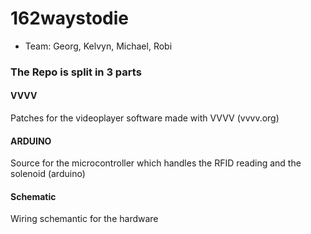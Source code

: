 # 162waystodie
* Team: Georg, Kelvyn, Michael, Robi

### The Repo is split in 3 parts

#### VVVV
Patches for the videoplayer software made with VVVV (vvvv.org)

#### ARDUINO
Source for the microcontroller which handles the RFID reading and the solenoid  (arduino)

#### Schematic
Wiring schemantic for the hardware
